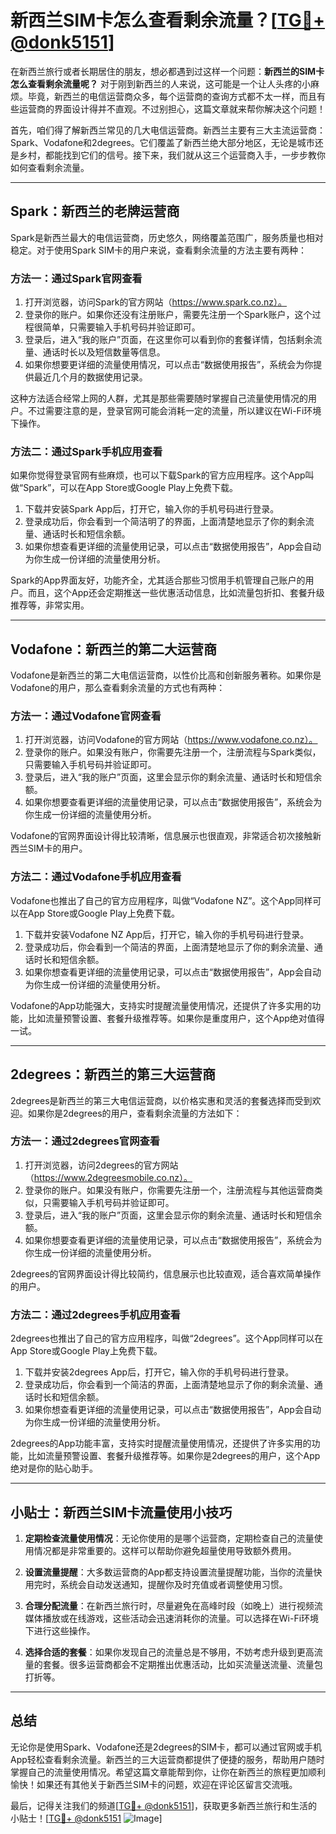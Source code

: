 # 新西兰SIM卡怎么查看剩余流量？[[TG💪+ @donk5151](https://t.me/s/donk5151)]

在新西兰旅行或者长期居住的朋友，想必都遇到过这样一个问题：**新西兰的SIM卡怎么查看剩余流量呢？** 对于刚到新西兰的人来说，这可能是一个让人头疼的小麻烦。毕竟，新西兰的电信运营商众多，每个运营商的查询方式都不太一样，而且有些运营商的界面设计得并不直观。不过别担心，这篇文章就来帮你解决这个问题！

首先，咱们得了解新西兰常见的几大电信运营商。新西兰主要有三大主流运营商：Spark、Vodafone和2degrees。它们覆盖了新西兰绝大部分地区，无论是城市还是乡村，都能找到它们的信号。接下来，我们就从这三个运营商入手，一步步教你如何查看剩余流量。

---

## Spark：新西兰的老牌运营商

Spark是新西兰最大的电信运营商，历史悠久，网络覆盖范围广，服务质量也相对稳定。对于使用Spark SIM卡的用户来说，查看剩余流量的方法主要有两种：

### 方法一：通过Spark官网查看

1. 打开浏览器，访问Spark的官方网站（https://www.spark.co.nz）。
2. 登录你的账户。如果你还没有注册账户，需要先注册一个Spark账户，这个过程很简单，只需要输入手机号码并验证即可。
3. 登录后，进入“我的账户”页面，在这里你可以看到你的套餐详情，包括剩余流量、通话时长以及短信数量等信息。
4. 如果你想要更详细的流量使用情况，可以点击“数据使用报告”，系统会为你提供最近几个月的数据使用记录。

这种方法适合经常上网的人群，尤其是那些需要随时掌握自己流量使用情况的用户。不过需要注意的是，登录官网可能会消耗一定的流量，所以建议在Wi-Fi环境下操作。

### 方法二：通过Spark手机应用查看

如果你觉得登录官网有些麻烦，也可以下载Spark的官方应用程序。这个App叫做“Spark”，可以在App Store或Google Play上免费下载。

1. 下载并安装Spark App后，打开它，输入你的手机号码进行登录。
2. 登录成功后，你会看到一个简洁明了的界面，上面清楚地显示了你的剩余流量、通话时长和短信余额。
3. 如果你想查看更详细的流量使用记录，可以点击“数据使用报告”，App会自动为你生成一份详细的流量使用分析。

Spark的App界面友好，功能齐全，尤其适合那些习惯用手机管理自己账户的用户。而且，这个App还会定期推送一些优惠活动信息，比如流量包折扣、套餐升级推荐等，非常实用。

---

## Vodafone：新西兰的第二大运营商

Vodafone是新西兰的第二大电信运营商，以性价比高和创新服务著称。如果你是Vodafone的用户，那么查看剩余流量的方式也有两种：

### 方法一：通过Vodafone官网查看

1. 打开浏览器，访问Vodafone的官方网站（https://www.vodafone.co.nz）。
2. 登录你的账户。如果没有账户，你需要先注册一个，注册流程与Spark类似，只需要输入手机号码并验证即可。
3. 登录后，进入“我的账户”页面，这里会显示你的剩余流量、通话时长和短信余额。
4. 如果你想要查看更详细的流量使用记录，可以点击“数据使用报告”，系统会为你生成一份详细的流量使用分析。

Vodafone的官网界面设计得比较清晰，信息展示也很直观，非常适合初次接触新西兰SIM卡的用户。

### 方法二：通过Vodafone手机应用查看

Vodafone也推出了自己的官方应用程序，叫做“Vodafone NZ”。这个App同样可以在App Store或Google Play上免费下载。

1. 下载并安装Vodafone NZ App后，打开它，输入你的手机号码进行登录。
2. 登录成功后，你会看到一个简洁的界面，上面清楚地显示了你的剩余流量、通话时长和短信余额。
3. 如果你想查看更详细的流量使用记录，可以点击“数据使用报告”，App会自动为你生成一份详细的流量使用分析。

Vodafone的App功能强大，支持实时提醒流量使用情况，还提供了许多实用的功能，比如流量预警设置、套餐升级推荐等。如果你是重度用户，这个App绝对值得一试。

---

## 2degrees：新西兰的第三大运营商

2degrees是新西兰的第三大电信运营商，以价格实惠和灵活的套餐选择而受到欢迎。如果你是2degrees的用户，查看剩余流量的方法如下：

### 方法一：通过2degrees官网查看

1. 打开浏览器，访问2degrees的官方网站（https://www.2degreesmobile.co.nz）。
2. 登录你的账户。如果没有账户，你需要先注册一个，注册流程与其他运营商类似，只需要输入手机号码并验证即可。
3. 登录后，进入“我的账户”页面，这里会显示你的剩余流量、通话时长和短信余额。
4. 如果你想要查看更详细的流量使用记录，可以点击“数据使用报告”，系统会为你生成一份详细的流量使用分析。

2degrees的官网界面设计得比较简约，信息展示也比较直观，适合喜欢简单操作的用户。

### 方法二：通过2degrees手机应用查看

2degrees也推出了自己的官方应用程序，叫做“2degrees”。这个App同样可以在App Store或Google Play上免费下载。

1. 下载并安装2degrees App后，打开它，输入你的手机号码进行登录。
2. 登录成功后，你会看到一个简洁的界面，上面清楚地显示了你的剩余流量、通话时长和短信余额。
3. 如果你想查看更详细的流量使用记录，可以点击“数据使用报告”，App会自动为你生成一份详细的流量使用分析。

2degrees的App功能丰富，支持实时提醒流量使用情况，还提供了许多实用的功能，比如流量预警设置、套餐升级推荐等。如果你是2degrees的用户，这个App绝对是你的贴心助手。

---

## 小贴士：新西兰SIM卡流量使用小技巧

1. **定期检查流量使用情况**：无论你使用的是哪个运营商，定期检查自己的流量使用情况都是非常重要的。这样可以帮助你避免超量使用导致额外费用。
   
2. **设置流量提醒**：大多数运营商的App都支持设置流量提醒功能，当你的流量快用完时，系统会自动发送通知，提醒你及时充值或者调整使用习惯。

3. **合理分配流量**：在新西兰旅行时，尽量避免在高峰时段（如晚上）进行视频流媒体播放或在线游戏，这些活动会迅速消耗你的流量。可以选择在Wi-Fi环境下进行这些操作。

4. **选择合适的套餐**：如果你发现自己的流量总是不够用，不妨考虑升级到更高流量的套餐。很多运营商都会不定期推出优惠活动，比如买流量送流量、流量包打折等。

---

## 总结

无论你是使用Spark、Vodafone还是2degrees的SIM卡，都可以通过官网或手机App轻松查看剩余流量。新西兰的三大运营商都提供了便捷的服务，帮助用户随时掌握自己的流量使用情况。希望这篇文章能帮到你，让你在新西兰的旅程更加顺利愉快！如果还有其他关于新西兰SIM卡的问题，欢迎在评论区留言交流哦。

最后，记得关注我们的频道[[TG💪+ @donk5151](https://t.me/s/donk5151)]，获取更多新西兰旅行和生活的小贴士！[[TG💪+ @donk5151](https://t.me/s/donk5151) ![Image](https://i.postimg.cc/rwNCRYN7/Snipaste-2025-04-30-17-27-05.png)]